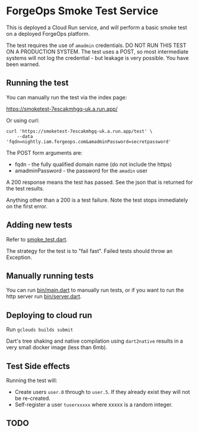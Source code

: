 # ForgeOps Smoke Test Service

This is deployed a Cloud Run service, and will perform 
a basic smoke test on a deployed ForgeOps platform.

The test requires the use of `amadmin` credentials. DO NOT RUN THIS TEST ON 
A PRODUCTION SYSTEM. The test uses a POST, so most intermediate systems will not
log the credential - but leakage is very possible. You have been warned.

## Running the test

You can manually run the test via the index page:

https://smoketest-7escakmhgq-uk.a.run.app/ 

Or using curl:
```
curl 'https://smoketest-7escakmhgq-uk.a.run.app/test' \
    --data 'fqdn=nightly.iam.forgeops.com&amadminPassword=secretpassword'
```

The POST form arguments are:
* fqdn - the fully qualified domain name (do not include the https)
* amadminPassword - the password for the `amadin` user

A 200 response means the test has passed. See the json that is returned for the test results.

Anything other than a 200 is a test failure. Note the test stops immediately on the first error. 

## Adding new tests

Refer to [smoke_test.dart](lib/smoke_test.dart).  

The strategy for the test is to "fail fast". Failed tests should throw an Exception. 

## Manually running tests

You can run [bin/main.dart](bin/main.dart) to manually run tests, or if you want to run
the http server run [bin/server.dart](bin/server.dart).

## Deploying to cloud run

Run `gclouds builds submit`

Dart's tree shaking and native compilation using `dart2native` results in a very small docker image (less than 6mb).


## Test Side effects

Running the test will:
 
* Create users `user.0` through to `user.5`. If they already exist they will not be re-created.
* Self-register a user `tuserxxxxx` where xxxxx is a random integer.


## TODO


